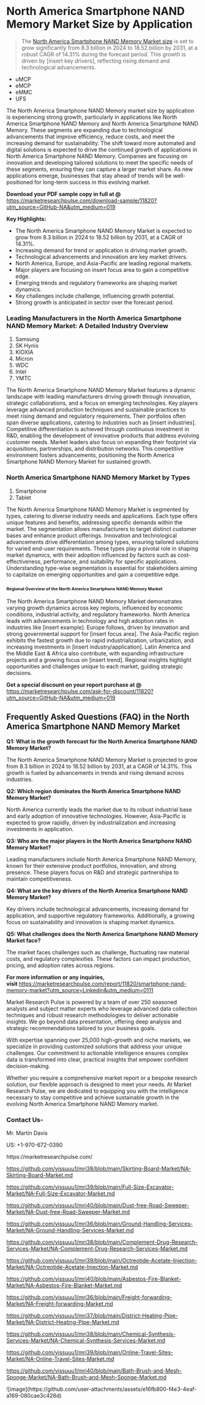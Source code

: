 <h1>North America Smartphone NAND Memory Market&nbsp;Size by Application</h1><blockquote><p>The <a href="https://marketresearchpulse.com/download-sample/11820?utm_source=GitHub-NA&amp;utm_medium=019">North America Smartphone NAND Memory Market size</a> is set to grow significantly from 8.3 billion in 2024 to 18.52 billion by 2031, at a robust CAGR of 14.31% during the forecast period. This growth is driven by [insert key drivers], reflecting rising demand and technological advancements.</p></blockquote><ul><li>uMCP<li> eMCP<li> eMMC<li> UFS</li></ul><p>The North America Smartphone NAND Memory market size by application is experiencing strong growth, particularly in applications like North America Smartphone NAND Memory and North America Smartphone NAND Memory. These segments are expanding due to technological advancements that improve efficiency, reduce costs, and meet the increasing demand for sustainability. The shift toward more automated and digital solutions is expected to drive the continued growth of applications in North America Smartphone NAND Memory. Companies are focusing on innovation and developing tailored solutions to meet the specific needs of these segments, ensuring they can capture a larger market share. As new applications emerge, businesses that stay ahead of trends will be well-positioned for long-term success in this evolving market.</p><p><strong>Download your PDF sample copy in full at @ </strong><a href="https://marketresearchpulse.com/download-sample/11820?utm_source=GitHub-NA&amp;utm_medium=019">https://marketresearchpulse.com/download-sample/11820?utm_source=GitHub-NA&amp;utm_medium=019</a></p><p><strong>Key Highlights: </strong></p><ul><li>The North America Smartphone NAND Memory Market is expected to grow from 8.3 billion in 2024 to 18.52 billion by 2031, at a CAGR of 14.31%.</li><li>Increasing demand for trend or application is driving market growth.</li><li>Technological advancements and innovation are key market drivers.</li><li>North America, Europe, and Asia-Pacific are leading regional markets.</li><li>Major players are focusing on insert focus area to gain a competitive edge.</li><li>Emerging trends and regulatory frameworks are shaping market dynamics.</li><li>Key challenges include challenge, influencing growth potential.</li><li>Strong growth is anticipated in sector over the forecast period.</li></ul><h3>Leading Manufacturers in the North America Smartphone NAND Memory Market: A Detailed Industry Overview</h3><ol><li>Samsung</li><li>SK Hynix</li><li>KIOXIA</li><li>Micron</li><li>WDC</li><li>Intel</li><li>YMTC</li></ol><div class="flex max-w-full flex-col flex-grow"><div class="min-h-8 text-message flex w-full flex-col items-end gap-2 whitespace-normal break-words [.text-message+&amp;]:mt-5" dir="auto" data-message-author-role="assistant" data-message-id="fd8432e4-4910-450d-b182-61b7bfb0a01f" data-message-model-slug="gpt-4o"><div class="flex w-full flex-col gap-1 empty:hidden first:pt-[3px]"><div class="markdown prose w-full break-words dark:prose-invert light"><p>The North America Smartphone NAND Memory Market features a dynamic landscape with leading manufacturers driving growth through innovation, strategic collaborations, and a focus on emerging technologies. Key players leverage advanced production techniques and sustainable practices to meet rising demand and regulatory requirements. Their portfolios often span diverse applications, catering to industries such as [insert industries]. Competitive differentiation is achieved through continuous investment in R&amp;D, enabling the development of innovative products that address evolving customer needs. Market leaders also focus on expanding their footprint via acquisitions, partnerships, and distribution networks. This competitive environment fosters advancements, positioning the North America Smartphone NAND Memory Market for sustained growth.</p></div></div></div></div><h3>North America Smartphone NAND Memory Market by Types</h3><ol><li>Smartphone<li> Tablet</li></ol><div class="flex max-w-full flex-col flex-grow"><div class="min-h-8 text-message flex w-full flex-col items-end gap-2 whitespace-normal break-words [.text-message+&amp;]:mt-5" dir="auto" data-message-author-role="assistant" data-message-id="084470be-0bb7-4664-bddf-5156b4f41249" data-message-model-slug="gpt-4o-mini"><div class="flex w-full flex-col gap-1 empty:hidden first:pt-[3px]"><div class="markdown prose w-full break-words dark:prose-invert light"><p>The North America Smartphone NAND Memory Market is segmented by types, catering to diverse industry needs and applications. Each type offers unique features and benefits, addressing specific demands within the market. The segmentation allows manufacturers to target distinct customer bases and enhance product offerings. Innovation and technological advancements drive differentiation among types, ensuring tailored solutions for varied end-user requirements. These types play a pivotal role in shaping market dynamics, with their adoption influenced by factors such as cost-effectiveness, performance, and suitability for specific applications. Understanding type-wise segmentation is essential for stakeholders aiming to capitalize on emerging opportunities and gain a competitive edge.</p></div></div></div></div><h3><span style="font-size: 11px;">Regional Overview of the North America Smartphone NAND Memory Market</span></h3><div class="flex max-w-full flex-col flex-grow"><div class="min-h-8 text-message flex w-full flex-col items-end gap-2 whitespace-normal break-words [.text-message+&amp;]:mt-5" dir="auto" data-message-author-role="assistant" data-message-id="e9038762-ce64-4e30-91c9-9bd413514231" data-message-model-slug="gpt-4o-mini"><div class="flex w-full flex-col gap-1 empty:hidden first:pt-[3px]"><div class="markdown prose w-full break-words dark:prose-invert light"><p>The North America Smartphone NAND Memory Market demonstrates varying growth dynamics across key regions, influenced by economic conditions, industrial activity, and regulatory frameworks. North America leads with advancements in technology and high adoption rates in industries like [insert example]. Europe follows, driven by innovation and strong governmental support for [insert focus area]. The Asia-Pacific region exhibits the fastest growth due to rapid industrialization, urbanization, and increasing investments in [insert industry/application]. Latin America and the Middle East &amp; Africa also contribute, with expanding infrastructure projects and a growing focus on [insert trend]. Regional insights highlight opportunities and challenges unique to each market, guiding strategic decisions.</p></div></div></div></div><p><strong>Get a special discount on your report purchase at @ </strong><a href="https://marketresearchpulse.com/ask-for-discount/11820?utm_source=GitHub-NA&amp;utm_medium=019">https://marketresearchpulse.com/ask-for-discount/11820?utm_source=GitHub-NA&amp;utm_medium=019</a></p><h2>Frequently Asked Questions (FAQ) in the North America Smartphone NAND Memory Market</h2><p><strong>Q1: What is the growth forecast for the North America Smartphone NAND Memory Market?</strong></p><p>The North America Smartphone NAND Memory Market is projected to grow from 8.3 billion in 2024 to 18.52 billion by 2031, at a CAGR of 14.31%. This growth is fueled by advancements in trends and rising demand across industries.</p><p><strong>Q2: Which region dominates the North America Smartphone NAND Memory Market?</strong></p><p>North America currently leads the market due to its robust industrial base and early adoption of innovative technologies. However, Asia-Pacific is expected to grow rapidly, driven by industrialization and increasing investments in application.</p><p><strong>Q3: Who are the major players in the North America Smartphone NAND Memory Market?</strong></p><p>Leading manufacturers include North America Smartphone NAND Memory, known for their extensive product portfolios, innovation, and strong presence. These players focus on R&amp;D and strategic partnerships to maintain competitiveness.</p><p><strong>Q4: What are the key drivers of the North America Smartphone NAND Memory Market?</strong></p><p>Key drivers include technological advancements, increasing demand for application, and supportive regulatory frameworks. Additionally, a growing focus on sustainability and innovation is shaping market dynamics.</p><p><strong>Q5: What challenges does the North America Smartphone NAND Memory Market face?</strong></p><p>The market faces challenges such as challenge, fluctuating raw material costs, and regulatory complexities. These factors can impact production, pricing, and adoption rates across regions.</p><p><strong>For more information or any inquiries, visit&nbsp;</strong><a href="https://marketresearchpulse.com/report/11820/smartphone-nand-memory-market?utm_source=Linkedin&utm_medium=0111">https://marketresearchpulse.com/report/11820/smartphone-nand-memory-market?utm_source=Linkedin&utm_medium=0111</a></p><p>Market Research Pulse is powered by a team of over 250 seasoned analysts and subject matter experts who leverage advanced data collection techniques and robust research methodologies to deliver actionable insights. We go beyond data presentation, offering deep analysis and strategic recommendations tailored to your business goals.</p><p>With expertise spanning over 25,000 high-growth and niche markets, we specialize in providing customized solutions that address your unique challenges. Our commitment to actionable intelligence ensures complex data is transformed into clear, practical insights that empower confident decision-making.</p><p>Whether you require a comprehensive market report or a bespoke research solution, our flexible approach is designed to meet your needs. At Market Research Pulse, we are dedicated to equipping you with the intelligence necessary to stay competitive and achieve sustainable growth in the evolving North America Smartphone NAND Memory market.</p><h3><strong>Contact Us-</strong></h3><p>Mr. Martin Davis</p><p>US: +1-970-672-0390</p><p>https://marketresearchpulse.com/</p><p><a href="https://github.com/vissuuu1/mri38/blob/main/Skirting-Board-Market/NA-Skirting-Board-Market.md">https://github.com/vissuuu1/mri38/blob/main/Skirting-Board-Market/NA-Skirting-Board-Market.md</a></p><p><a href="https://github.com/vissuuu1/mri39/blob/main/Full-Size-Excavator-Market/NA-Full-Size-Excavator-Market.md">https://github.com/vissuuu1/mri39/blob/main/Full-Size-Excavator-Market/NA-Full-Size-Excavator-Market.md</a></p><p><a href="https://github.com/vissuuu1/mri40/blob/main/Dust-free-Road-Sweeper-Market/NA-Dust-free-Road-Sweeper-Market.md">https://github.com/vissuuu1/mri40/blob/main/Dust-free-Road-Sweeper-Market/NA-Dust-free-Road-Sweeper-Market.md</a></p><p><a href="https://github.com/vissuuu1/mri36/blob/main/Ground-Handling-Services-Market/NA-Ground-Handling-Services-Market.md">https://github.com/vissuuu1/mri36/blob/main/Ground-Handling-Services-Market/NA-Ground-Handling-Services-Market.md</a></p><p><a href="https://github.com/vissuuu1/mri38/blob/main/Complement-Drug-Research-Services-Market/NA-Complement-Drug-Research-Services-Market.md">https://github.com/vissuuu1/mri38/blob/main/Complement-Drug-Research-Services-Market/NA-Complement-Drug-Research-Services-Market.md</a></p><p><a href="https://github.com/vissuuu1/mri39/blob/main/Octreotide-Acetate-Injection-Market/NA-Octreotide-Acetate-Injection-Market.md">https://github.com/vissuuu1/mri39/blob/main/Octreotide-Acetate-Injection-Market/NA-Octreotide-Acetate-Injection-Market.md</a></p><p><a href="https://github.com/vissuuu1/mri40/blob/main/Asbestos-Fire-Blanket-Market/NA-Asbestos-Fire-Blanket-Market.md">https://github.com/vissuuu1/mri40/blob/main/Asbestos-Fire-Blanket-Market/NA-Asbestos-Fire-Blanket-Market.md</a></p><p><a href="https://github.com/vissuuu1/mri36/blob/main/Freight-forwarding-Market/NA-Freight-forwarding-Market.md">https://github.com/vissuuu1/mri36/blob/main/Freight-forwarding-Market/NA-Freight-forwarding-Market.md</a></p><p><a href="https://github.com/vissuuu1/mri37/blob/main/District-Heating-Pipe-Market/NA-District-Heating-Pipe-Market.md">https://github.com/vissuuu1/mri37/blob/main/District-Heating-Pipe-Market/NA-District-Heating-Pipe-Market.md</a></p><p><a href="https://github.com/vissuuu1/mri38/blob/main/Chemical-Synthesis-Services-Market/NA-Chemical-Synthesis-Services-Market.md">https://github.com/vissuuu1/mri38/blob/main/Chemical-Synthesis-Services-Market/NA-Chemical-Synthesis-Services-Market.md</a></p><p><a href="https://github.com/vissuuu1/mri39/blob/main/Online-Travel-Sites-Market/NA-Online-Travel-Sites-Market.md">https://github.com/vissuuu1/mri39/blob/main/Online-Travel-Sites-Market/NA-Online-Travel-Sites-Market.md</a></p><p><a href="https://github.com/vissuuu1/mri40/blob/main/Bath-Brush-and-Mesh-Sponge-Market/NA-Bath-Brush-and-Mesh-Sponge-Market.md">https://github.com/vissuuu1/mri40/blob/main/Bath-Brush-and-Mesh-Sponge-Market/NA-Bath-Brush-and-Mesh-Sponge-Market.md</a></p>
![image](https://github.com/user-attachments/assets/e16fb800-f4e3-4eaf-a169-080cae3c428d)
